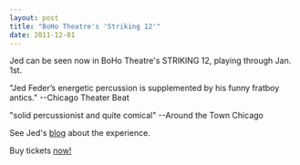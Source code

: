 ```yaml
---
layout: post
title: "BoHo Theatre's 'Striking 12'"
date: 2011-12-01
---
```

Jed can be seen now in BoHo Theatre's STRIKING 12, playing through Jan. 1st.

"Jed Feder’s energetic percussion is supplemented by his funny fratboy antics."
--Chicago Theater Beat

"solid percussionist and quite comical"
--Around the Town Chicago

See Jed's <a href="http://bohonews.blogspot.com/2011/11/does-anybody-need-some-light-tonight.html">blog</a> about the experience.

Buy tickets <a href="http://www.bohotheatre.com/show_archive/striking12_2011/show_striking12_2011.php">now!</a>
